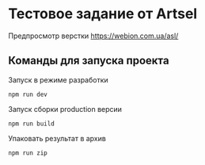 # Тестовое задание от Artsel

Предпросмотр верстки
https://webion.com.ua/asl/

## Команды для запуска проекта
Запуск в режиме разработки
```
npm run dev
```
Запуск сборки production версии
```
npm run build
```
Упаковать результат в архив
```
npm run zip
```
